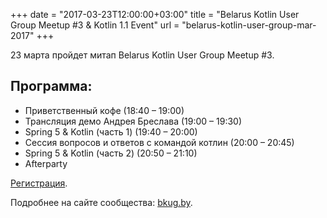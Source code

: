 +++
date = "2017-03-23T12:00:00+03:00"
title = "Belarus Kotlin User Group Meetup #3 & Kotlin 1.1 Event"
url = "belarus-kotlin-user-group-mar-2017"
+++

23 марта пройдет митап Belarus Kotlin User Group Meetup #3.

## Программа:

* Приветственный кофе (18:40 – 19:00)
* Трансляция демо Андрея Бреслава (19:00 – 19:30)
* Spring 5 & Kotlin (часть 1) (19:40 – 20:00)
* Сессия вопросов и ответов с командой котлин (20:00 – 20:45)
* Spring 5 & Kotlin (часть 2) (20:50 – 21:10)
* Afterparty

[Регистрация](https://goo.gl/forms/tRgFf3wWI7bWk0963).

Подробнее на сайте сообщества: [bkug.by](https://bkug.by/).
